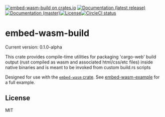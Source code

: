 [![embed-wasm-build on crates.io](https://img.shields.io/crates/v/embed-wasm-build)](https://crates.io/crates/embed-wasm-build) [![Documentation (latest release)](https://docs.rs/embed-wasm-build/badge.svg)](https://docs.rs/embed-wasm-build/) [![Documentation (master)](https://img.shields.io/badge/docs-master-brightgreen)](https://inanna-malick.github.io/embed-wasm/embed-wasm-build/)[![License](https://img.shields.io/badge/license-MIT-green.svg)](../LICENSE)[![CircleCI status](https://circleci.com/gh/inanna-malick/embed-wasm.svg?style=svg)](https://app.circleci.com/pipelines/github/inanna-malick/embed-wasm)

# embed-wasm-build

Current version: 0.1.0-alpha

This crate provides compile-time utilities for packaging 'cargo-web' build output
(rust compiled as wasm and associated html/css/etc files) inside native binaries
and is meant to be invoked from custom build.rs scripts

Designed for use with the [`embed-wasm` crate](https://crates.io/crates/embed-wasm).
See [embed-wasm-example](https://github.com/inanna-malick/embed-wasm-example) for a full example.

## License

MIT

<!--
README.md is generated from README.tpl by cargo readme. To regenerate:
cargo install cargo-readme
cargo readme > README.md
-->

